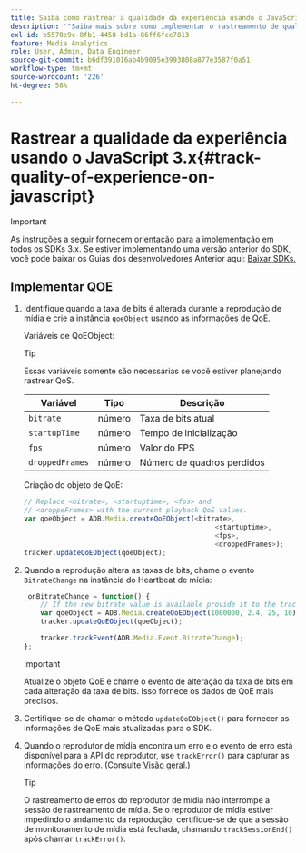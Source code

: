 ```yaml
---
title: Saiba como rastrear a qualidade da experiência usando o JavaScript 3.x
description: '"Saiba mais sobre como implementar o rastreamento de qualidade de experiência (QoE, QoS) usando o SDK do Media em aplicativos de navegador usando JavaScript 3x."'
exl-id: b5570e9c-8fb1-4458-bd1a-86ff6fce7813
feature: Media Analytics
role: User, Admin, Data Engineer
source-git-commit: b6df391016ab4b9095e3993808a877e3587f0a51
workflow-type: tm+mt
source-wordcount: '226'
ht-degree: 58%

---
```


# Rastrear a qualidade da experiência usando o JavaScript 3.x{#track-quality-of-experience-on-javascript}

>[!IMPORTANT]
>
>As instruções a seguir fornecem orientação para a implementação em todos os SDKs 3.x. Se estiver implementando uma versão anterior do SDK, você pode baixar os Guias dos desenvolvedores Anterior aqui: [Baixar SDKs.](/help/sdk-implement/download-sdks.md)

## Implementar QOE

1. Identifique quando a taxa de bits é alterada durante a reprodução de mídia e crie a instância `qoeObject` usando as informações de QoE.

   Variáveis de QoEObject:

   >[!TIP]
   >
   >Essas variáveis somente são necessárias se você estiver planejando rastrear QoS.

   | Variável | Tipo | Descrição |
   | --- | --- | --- |
   | `bitrate` | número | Taxa de bits atual |
   | `startupTime` | número | Tempo de inicialização |
   | `fps` | número | Valor do FPS |
   | `droppedFrames` | número | Número de quadros perdidos |

   Criação do objeto de QoE:

   ```js
   // Replace <bitrate>, <startuptime>, <fps> and
   // <droppeFrames> with the current playback QoE values.
   var qoeObject = ADB.Media.createQoEObject(<bitrate>,
                                                  <startuptime>,
                                                  <fps>,
                                                  <droppedFrames>);
   tracker.updateQoEObject(qoeObject);
   ```

1. Quando a reprodução altera as taxas de bits, chame o evento `BitrateChange` na instância do Heartbeat de mídia:

   ```js
   _onBitrateChange = function() {
       // If the new bitrate value is available provide it to the tracker.
       var qoeObject = ADB.Media.createQoEObject(1000000, 2.4, 25, 10);
       tracker.updateQoEObject(qoeObject);
   
       tracker.trackEvent(ADB.Media.Event.BitrateChange);
   };
   ```

   >[!IMPORTANT]
   >
   >Atualize o objeto QoE e chame o evento de alteração da taxa de bits em cada alteração da taxa de bits. Isso fornece os dados de QoE mais precisos.

1. Certifique-se de chamar o método `updateQoEObject()` para fornecer as informações de QoE mais atualizadas para o SDK.
1. Quando o reprodutor de mídia encontra um erro e o evento de erro está disponível para a API do reprodutor, use `trackError()` para capturar as informações do erro. (Consulte [Visão geral](/help/sdk-implement/track-errors/track-errors-overview.md).)

   >[!TIP]
   >
   >O rastreamento de erros do reprodutor de mídia não interrompe a sessão de rastreamento de mídia. Se o reprodutor de mídia estiver impedindo o andamento da reprodução, certifique-se de que a sessão de monitoramento de mídia está fechada, chamando `trackSessionEnd()` após chamar `trackError()`.
